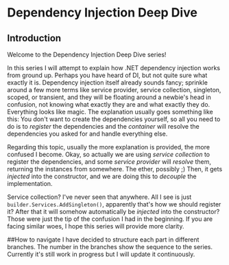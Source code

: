 # Dependency Injection  Deep Dive

## Introduction

Welcome to the Dependency Injection Deep Dive series!

In this series I will attempt to explain how .NET dependency injection works from ground up. Perhaps you have heard of DI, but not quite sure what exactly it is. Dependency injection itself already sounds fancy; sprinkle around a few more terms like service provider, service collection, singleton, scoped, or transient, and they will be floating around a newbie's head in confusion, not knowing what exactly they are and what exactly they do. Everything looks like magic. The explanation usually goes something like this: You don't want to create the dependencies yourself, so all you need to do is to _register_ the dependencies and the _container_ will resolve the dependencies you asked for and handle everything else. 

Regarding this topic, usually the more explanation is provided, the more confused I become. Okay, so actually we are using _service collection_ to register the dependencies, and some _service provider_ will _resolve_ them, returning the instances from somewhere. The ether, possibly ;) Then, it gets _injected_ into the constructor, and we are doing this to _decouple_ the implementation.

Service collection? I've never seen that anywhere. All I see is just `builder.Services.AddSingleton()`, apparently that's how we should register it? After that it will somehow automatically be _injected_ into the constructor? Those were just the tip of the confusion I had in the beginning. If you are facing similar woes, I hope this series will provide more clarity.


##How to navigate
I have decided to structure each part in different branches. The number in the branches show the sequence to the series. Currently it's still work in progress but I will update it continuously. 



